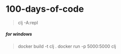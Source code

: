 # 100-days-of-code

> clj -A:repl

##### for windows
> docker build -t clj .
> docker run -p 5000:5000 clj
